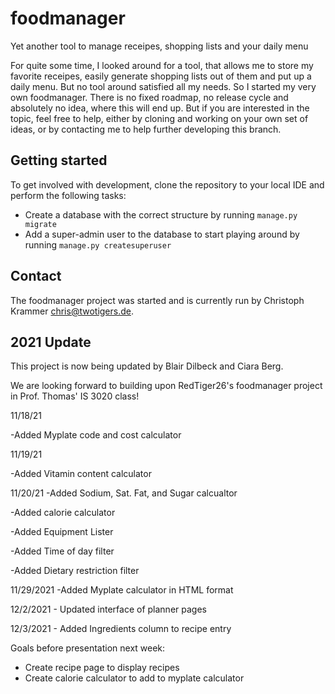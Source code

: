# foodmanager
Yet another tool to manage receipes, shopping lists and your daily menu

For quite some time, I looked around for a tool, that allows me to store my favorite receipes, easily generate shopping lists out of them and put up a daily menu. But no tool around satisfied all my needs. So I started my very own foodmanager.
There is no fixed roadmap, no release cycle and absolutely no idea, where this will end up. But if you are interested in the topic, feel free to help, either by cloning and working on your own set of ideas, or by contacting me to help further developing this branch.

## Getting started
To get involved with development, clone the repository to your local IDE and perform the following tasks:
- Create a database with the correct structure by running `manage.py migrate`
- Add a super-admin user to the database to start playing around by running `manage.py createsuperuser`

## Contact
The foodmanager project was started and is currently run by Christoph Krammer <chris@twotigers.de>.

## 2021 Update
This project is now being updated by Blair Dilbeck and Ciara Berg.

We are looking forward to building upon RedTiger26's foodmanager project in Prof. Thomas' IS 3020 class!

11/18/21

-Added Myplate code and cost calculator

11/19/21

-Added Vitamin content calculator

11/20/21 -Added Sodium, Sat. Fat, and Sugar calcualtor

-Added calorie calculator

-Added Equipment Lister

-Added Time of day filter

-Added Dietary restriction filter

11/29/2021 -Added Myplate calculator in HTML format

12/2/2021 - Updated interface of planner pages

12/3/2021 - Added Ingredients column to recipe entry

Goals before presentation next week:
- Create recipe page to display recipes
- Create calorie calculator to add to myplate calculator


